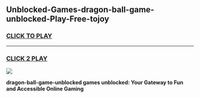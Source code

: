 
## Unblocked-Games-dragon-ball-game-unblocked-Play-Free-tojoy
<h3>
<a href="https://premium76.site?title=dragon-ball-game-unblocked&ref=21A">CLICK TO PLAY</a></h3>
<hr>

<h3>
<a href="https://premium76.site?title=dragon-ball-game-unblocked&ref=21A">CLICK 2 PLAY</a>
  
</h3>

<a href="https://premium76.site?title=dragon-ball-game-unblocked&ref=21A"><img src="https://clearcache.store/games.png"></a>


**dragon-ball-game-unblocked games unblocked: Your Gateway to Fun and Accessible Online Gaming**
